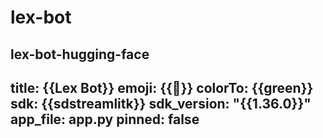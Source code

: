 # lex-bot
lex-bot-hugging-face
---
title: {{Lex Bot}}
emoji: {{🐢}}
colorTo: {{green}}
sdk: {{sdstreamlitk}}
sdk_version: "{{1.36.0}}"
app_file: app.py
pinned: false
---